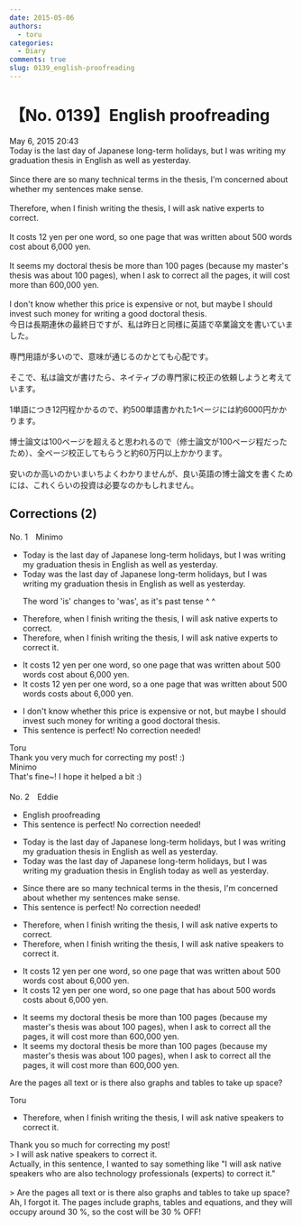 ```yaml
---
date: 2015-05-06
authors:
  - toru
categories:
  - Diary
comments: true
slug: 0139_english-proofreading
---
```


# 【No. 0139】English proofreading
<div class="date">May 6, 2015 20:43</div>
<div id="post"><div id="body_show_ori">
Today is the last day of Japanese long-term holidays, but I was writing my graduation thesis in English as well as yesterday.<br/><br/>Since there are so many technical terms in the thesis, I'm concerned about whether my sentences make sense.<br/><br/>Therefore, when I finish writing the thesis, I will ask native experts to correct.<br/><br/>It costs 12 yen per one word, so one page that was written about 500 words cost about 6,000 yen.<br/><br/>It seems my doctoral thesis be more than 100 pages (because my master's thesis was about 100 pages), when I ask to correct all the pages, it will cost more than 600,000 yen.<br/><br/>I don't know whether this price is expensive or not, but maybe I should invest such money for writing a good doctoral thesis.
</div></div>

<!-- more -->

<div id="post_ja"><div id="body_show_mo">
今日は長期連休の最終日ですが、私は昨日と同様に英語で卒業論文を書いていました。<br/><br/>専門用語が多いので、意味が通じるのかとても心配です。<br/><br/>そこで、私は論文が書けたら、ネイティブの専門家に校正の依頼しようと考えています。<br/><br/>1単語につき12円程かかるので、約500単語書かれた1ページには約6000円かかります。<br/><br/>博士論文は100ページを超えると思われるので（修士論文が100ページ程だったため）、全ページ校正してもらうと約60万円以上かかります。<br/><br/>安いのか高いのかいまいちよくわかりませんが、良い英語の博士論文を書くためには、これくらいの投資は必要なのかもしれません。
</div></div>

## Corrections (2)
<div id="block"><div class="first_name"> No. 1　<span class="just_name">Minimo</span></div><div id="block2">
<ul class="correction_field">
<li class="incorrect">Today is the last day of Japanese long-term holidays, but I was writing my graduation thesis in English as well as yesterday.</li>
<li class="corrected correct">
Today <span class="f_red">was</span> the last day of Japanese long-term holidays, but I was writing my graduation thesis in English as well as yesterday.
<p class="correction_comment">The word 'is' changes to 'was', as it's past tense ^ ^</p>
</li>
</ul>
<ul class="correction_field">
<li class="incorrect">Therefore, when I finish writing the thesis, I will ask native experts to correct.</li>
<li class="corrected correct">
Therefore, when I finish writing the thesis, I will ask native experts to correct <span class="f_red">it.</span>
</li>
</ul>
<ul class="correction_field">
<li class="incorrect">It costs 12 yen per one word, so one page that was written about 500 words cost about 6,000 yen.</li>
<li class="corrected correct">
It costs 12 yen per <span class="sline">one</span> word, so <span class="f_red">a</span> <span class="sline">one</span> page<span class="sline"> that was</span><span class="f_gray"> </span>written about 500 words cost<span class="f_red">s</span> about 6,000 yen.
</li>
</ul>
<ul class="correction_field">
<li class="incorrect">I don't know whether this price is expensive or not, but maybe I should invest such money for writing a good doctoral thesis.</li>
<li class="corrected perfect">This sentence is perfect! No correction needed!</li>
</ul>
</div><div class="name"><span class="just_name">Toru</span><br>
Thank you very much for correcting my post! :)
</div>
<div class="name"><span class="just_name">Minimo</span><br>
That's fine~! I hope it helped a bit :)<br/><br/>
</div>
</div>
<div id="block"><div class="first_name"> No. 2　<span class="just_name">Eddie</span></div><div id="block2">
<ul class="correction_field">
<li class="incorrect">English proofreading</li>
<li class="corrected perfect">This sentence is perfect! No correction needed!</li>
</ul>
<ul class="correction_field">
<li class="incorrect">Today is the last day of Japanese long-term holidays, but I was writing my graduation thesis in English as well as yesterday.</li>
<li class="corrected correct">
Today <span class="f_red">was </span>the last day of Japanese long-term holidays, but I was writing my graduation thesis in English <span class="f_blue">today </span>as well as yesterday.
</li>
</ul>
<ul class="correction_field">
<li class="incorrect">Since there are so many technical terms in the thesis, I'm concerned about whether my sentences make sense.</li>
<li class="corrected perfect">This sentence is perfect! No correction needed!</li>
</ul>
<ul class="correction_field">
<li class="incorrect">Therefore, when I finish writing the thesis, I will ask native experts to correct.</li>
<li class="corrected correct">
Therefore, when I finish writing the thesis, I will ask native <span class="f_red">speakers </span>to correct <span class="f_red">it</span>.
</li>
</ul>
<ul class="correction_field">
<li class="incorrect">It costs 12 yen per one word, so one page that was written about 500 words cost about 6,000 yen.</li>
<li class="corrected correct">
It costs 12 yen per <span class="sline">one </span>word, so one page that <span class="f_blue">has</span> about 500 words cost<span class="f_blue">s</span> about 6,000 yen.
</li>
</ul>
<ul class="correction_field">
<li class="incorrect">It seems my doctoral thesis be more than 100 pages (because my master's thesis was about 100 pages), when I ask to correct all the pages, it will cost more than 600,000 yen.</li>
<li class="corrected correct">
It seems my doctoral thesis be more than 100 pages (because my master's thesis was about 100 pages), when I ask to correct all the pages, it will cost more than 600,000 yen.
</li>
</ul>
<p class="comment_small">
 Are the pages all text or is there also graphs and tables to take up space?
</p>

</div><div class="name"><span class="just_name">Toru</span><br><div class="quote_field"><ul class="correction_field">
<li class="corrected correct">
Therefore, when I finish writing the thesis, I will ask native <span class="f_red">speakers </span>to correct <span class="f_red">it</span>.
</li>
</ul></div>
Thank you so much for correcting my post!<br/>&gt; I will ask native speakers to correct it.<br/>Actually, in this sentence, I wanted to say something like "I will ask native speakers who are also technology professionals (experts) to correct it."<br/><br/>&gt; Are the pages all text or is there also graphs and tables to take up space?<br/>Ah, I forgot it. The pages include graphs, tables and equations, and they will occupy around 30 %, so the cost will be 30 % OFF!
</div>
</div>

